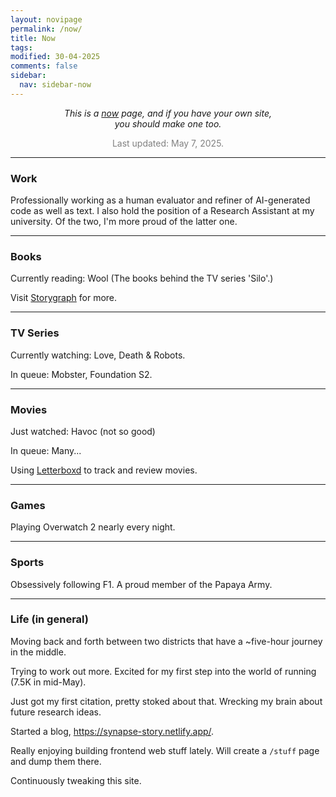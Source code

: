 ```yaml
---
layout: novipage
permalink: /now/
title: Now
tags: 
modified: 30-04-2025
comments: false
sidebar:
  nav: sidebar-now
---
```



<p style="text-align:center;"><em>This is a <a href="https://nownownow.com/" target="_blank">now</a> page, and if you have your own site, <br> you should make one too.</em></p>



<p style="text-align:center; color:gray">Last updated: May 7, 2025.</p>

---

### Work

Professionally working as a human evaluator and refiner of AI-generated code as well as text. I also hold the position of a Research Assistant at my university. Of the two, I'm more proud of the latter one.

---

### Books

Currently reading: Wool (The books behind the TV series 'Silo'.)

<!-- In queue:  -->

Visit [Storygraph](https://app.thestorygraph.com/profile/shafayet_rajit) for more.

---

### TV Series 

Currently watching: Love, Death & Robots. 

In queue: Mobster, Foundation S2. 

---

### Movies

Just watched: Havoc (not so good)

In queue: Many... 

Using [Letterboxd](https://letterboxd.com/shafayet_rajit/) to track and review movies. 

---

### Games

Playing Overwatch 2 nearly every night. 

---

### Sports

Obsessively following F1. A proud member of the Papaya Army.

---

### Life (in general)

Moving back and forth between two districts that have a ~five-hour journey in the middle. 

Trying to work out more. Excited for my first step into the world of running (7.5K in mid-May).

Just got my first citation, pretty stoked about that. Wrecking my brain about future research ideas. 

Started a blog, https://synapse-story.netlify.app/. 

Really enjoying building frontend web stuff lately. Will create a `/stuff` page and dump them there. 

Continuously tweaking this site.






